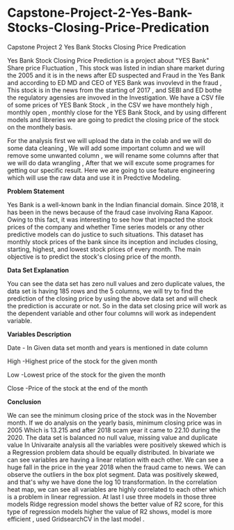 # Capstone-Project-2-Yes-Bank-Stocks-Closing-Price-Predication
Capstone Project 2 Yes Bank Stocks Closing Price Predication

Yes Bank Stock Closing Price Prediction is a project about "YES Bank" Share price Fluctuation , This stock was listed in indian share market during the 2005 and it is in the news after ED suspected and Fraud in the Yes Bank and according to ED MD and CEO of YES Bank was invovlevd in the fraud , This stock is in the news from the starting of 2017 , and SEBI and ED bothe the regulatory agensies are invoved in the Investigation. We have a CSV file of some prices of YES Bank Stock , in the CSV we have monthely high , monthly open , monthly close for the YES Bank Stock, and by using different models and libreries we are going to predict the closing price of the stock on the monthely basis.

For the analysis first we will upload the data in the colab and we will do some data cleaning , We will add some important column and we will remove some unwanted column , we will rename some columns after that we will do data wrangling , After that we will excute some programes for getting our specific result. Here we are going to use feature engineering which will use the raw data and use it in Predctive Modeling.

**Problem Statement**

Yes Bank is a well-known bank in the Indian financial domain. Since 2018, it has been in the news because of the fraud case involving Rana Kapoor. Owing to this fact, it was interesting to see how that impacted the stock prices of the company and whether Time series models or any other predictive models can do justice to such situations. This dataset has monthly stock prices of the bank since its inception and includes closing, starting, highest, and lowest stock prices of every month. The main objective is to predict the stock's closing price of the month.

**Data Set Explanation**

You can see the data set has zero null values and zero duplicate values, the data set is having 185 rows and the 5 columns, we will try to find the prediction of the closing price by using the above data set and will check the prediction is accurate or not. So in the data set closing price will work as the dependent variable and other four columns will work as independent variable.

**Variables Description**


Date - In Given data set month and years is mentioned in date column

High -Highest price of the stock for the given month

Low -Lowest price of the stock for the given the month

Close -Price of the stock at the end of the month



**Conclusion**


We can see the minimum closing price of the stock was in the November month.
If we do analysis on the yearly basis, minimum closing price was in 2005 Which is 13.215 and after 2018 scam year it came to 22.10 during the 2020.
The data set is balanced no null value, missing value and duplicate value
In Univaraite analysis all the variables were positively skewed which is a Regression problem data should be equally distributed.
In bivariate we can see variables are having a linear relation with each other.
We can see a huge fall in the price in the year 2018 when the fraud came to news.
We can observe the outliers in the box plot segment.
Data was positively skewed, and that's why we have done the log 10 transformation.
In the correlation heat map, we can see all variables are highly correlated to each other which is a problem in linear regression.
At last I use three models in those three models Ridge regression model shows the better value of R2 score, for this type of regression models higher the value of R2 shows, model is more efficient , used GridsearchCV in the last model .
